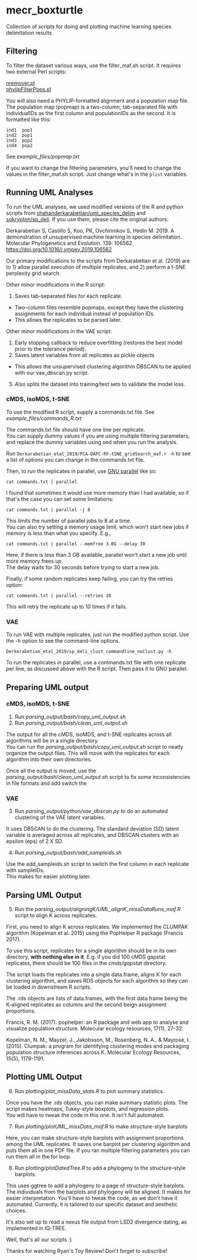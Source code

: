 # mecr_boxturtle
Collection of scripts for doing and plotting machine learning species delimitation results

## Filtering

To filter the dataset various ways, use the filter_maf.sh script. It requires two external Perl scripts:  

[nremover.pl](https://github.com/tkchafin/scripts)  
[phylipFilterPops.pl](https://github.com/tkchafin/scripts)  

You will also need a PHYLIP-formatted alignment and a population map file.  
The population map (popmap) is a two-column, tab-separated file with individualIDs as the first column and populationIDs as the second. It is formatted like this:

```
ind1  pop1
ind2  pop1
ind3  pop2
ind4  pop2
```  

See *example_files/popmap.txt*

If you want to change the filtering parameters, you'll need to change the values in the filter_maf.sh script. Just change what's in the ```plist``` variables.  

## Running UML Analyses

To run the UML analyses, we used modified versions of the R and python scripts from [shahanderkarabetian/uml_species_delim](https://github.com/shahanderkarabetian/uml_species_delim) and [sokrypton/sp_deli](https://github.com/sokrypton/sp_deli). If you use them, please cite the original authors:  

Derkarabetian S, Castillo S, Koo, PK, Ovchinnikov S, Hedin M. 2019. A demonstration of unsupervised machine learning in species delimitation. Molecular Phylogenetics and Evolution. 139: 106562. https://doi.org/10.1016/j.ympev.2019.106562  

Our primary modifications to the scripts from Derkarabetian et al. (2019) are to 1) allow parallel execution of multiple replicates, and 2) perform a t-SNE perplexity grid search.  

Other minor modifications in the R script:
1. Saves tab-separated files for each replicate.  
  + Two-column files resemble popmaps, except they have the clustering assignments for each individual instead of population IDs.  
  + This allows the replicates to be parsed later.  

Other minor modifications in the VAE script:
1. Early stopping callback to reduce overfitting (restores the best model prior to the tolerance period).
2. Saves latent variables from all replicates as pickle objects  
  + This allows the unsupervised clustering algorithm DBSCAN to be applied with our vae_dbscan.py script.  
3. Also splits the dataset into training/test sets to validate the model loss.  

### cMDS, isoMDS, t-SNE

To use the modified R script, supply a commands.txt file. See *example_files/commands_R.txt*  

The commands.txt file should have one line per replicate.  
You can supply dummy values if you are using multiple filtering parameters, and replace the dummy variables using sed when you run the analysis.  

Run ```Derkarabetian_etal_2019/PCA-DAPC-RF-tSNE_gridSearch_maf.r -h``` to see a list of options you can change in the commands.txt file.

Then, to run the replicates in parallel, use [GNU parallel](https://www.gnu.org/software/parallel/man.html) like so:  

```cat commands.txt | parallel```

I found that sometimes it would use more memory than I had available, so if that's the case you can set some limitations:  

```cat commands.txt | parallel -j 8```

This limits the number of parallel jobs to 8 at a time.  
You can also try setting a memory usage limit, which won't start new jobs if memory is less than what you specify.  E.g.,  

```cat commands.txt | parallel --memfree 3.0G --delay 30```

Here, if there is less than 3 GB available, parallel won't start a new job until more memory frees up.  
The delay waits for 30 seconds before trying to start a new job.  

Finally, if some random replicates keep failing, you can try the retries option:  

```cat commands.txt | parallel --retries 10```

This will retry the replicate up to 10 times if it fails.  

### VAE

To run VAE with multiple replicates, just run the modified python script.  Use the -h option to see the command-line options.  

```Derkerabetian_etal_2019/sp_deli_clust_commandline_noClust.py -h```

To run the replicates in parallel, use a commands.txt file with one replicate per line, as discussed above with the R script. 
Then pass it to GNU parallel.   

## Preparing UML output 

### cMDS, isoMDS, t-SNE  

1. Run *parsing_output/bash/copy_uml_output.sh*
2. Run *parsing_output/bash/clean_uml_output.sh*

The output for all the cMDS, isoMDS, and t-SNE replicates across all algorithms will be in a single directory.  
You can run the *parsing_output/bash/copy_uml_output.sh* script to neatly organize the output files.
This will move with the replicates for each algorithm into their own directories.  

Once all the output is moved, use the *parsing_output/bash/clean_uml_output.sh* script to fix some inconsistencies in file formats and add switch the 

### VAE

3. Run *parsing_output/python/vae_dbscan.py* to do an automated clustering of the VAE latent variables.  

It uses DBSCAN to do the clustering.
The standard deviation (SD) latent variable is averaged across all replicates, and DBSCAN clusters with an epsilon (eps) of 2 X SD.  

4. Run *parsing_output/bash/add_sampleids.sh*

Use the add_sampleids.sh script to switch the first column in each replicate with sampleIDs.  
This makes for easier plotting later.  

## Parsing UML Output

5. Run the *parsing_output/aligningK/UML_alignK_missDataRuns_maf.R* script to align K across replicates. 

First, you need to align K across replicates. We implemented the CLUMPAK algorithm (Kopelman et al. 2015) using the PopHelper R package (Francis 2017).

To use this script, replicates for a single algorithm should be in its own directory, **with nothing else in it**.  E.g. if you did 100 cMDS gapstat replicates, there should be 100 files in the *cmds/gapstat* directory.  

The script loads the replicates into a single data.frame, aligns K for each clustering algorithm, 
and saves RDS objects for each algorithm so they can be loaded in downstream R scripts. 

The .rds objects are lists of data.frames, with the first data.frame being the K-aligned replicates as columns and the second beign assignment proportions.  

Francis, R. M. (2017). pophelper: an R package and web app to analyse and visualize population structure. Molecular ecology resources, 17(1), 27-32.

Kopelman, N. M., Mayzel, J., Jakobsson, M., Rosenberg, N. A., & Mayrose, I. (2015). Clumpak: a program for identifying clustering modes and packaging population structure inferences across K. Molecular Ecology Resources, 15(5), 1179-1191.


## Plotting UML Output

6. Run *plotting/plot_missData_stats.R* to plot summary statistics.  

Once you have the .rds objects, you can make summary statistic plots. The script makes heatmaps, Tukey-style boxplots, and regression plots.  
You will have to tweak the code in this one. It isn't full automated. 

7. Run *plotting/plotUML_missData_maf.R* to make structure-style barplots

Here, you can make structure-style barplots with assignment proportions among the UML replicates.
It saves one barplot per clustering algorithm and puts them all in one PDF file. 
If you ran multiple filtering parameters you can run them all in the for loop.  

8. Run *plotting/plotDatedTree.R* to add a phylogeny to the structure-style barplots. 

This uses ggtree to add a phylogeny to a page of structure-style barplots. The individuals from the barplots and phylogeny will be aligned.
It makes for easier interpretation. 
You'll have to tweak the code, as we don't have it automated. Currently, it is tailored to our specific dataset and aesthetic choices.  

It's also set up to read a nexus file output from LSD2 divergence dating, as implemented in IQ-TREE.   

Well, that's all our scripts :)

Thanks for watching Ryan's Toy Review! Don't forget to subscribe!

